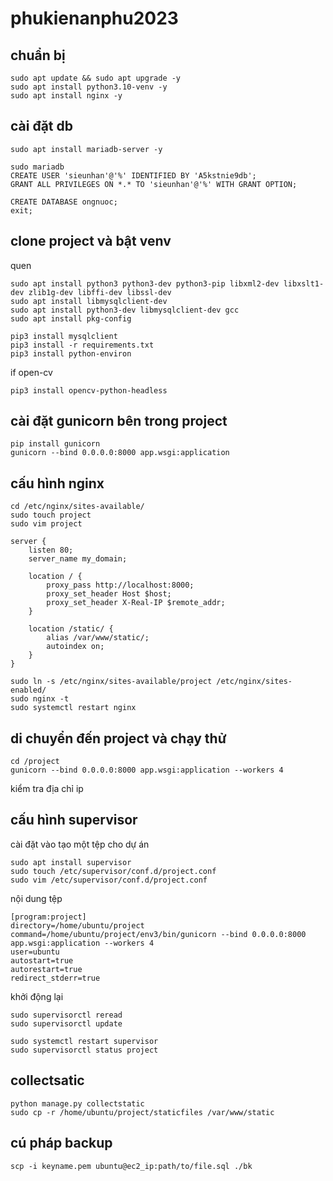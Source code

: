 # phukienanphu2023

## chuẩn bị

```
sudo apt update && sudo apt upgrade -y
sudo apt install python3.10-venv -y
sudo apt install nginx -y
```

## cài đặt db
```
sudo apt install mariadb-server -y

sudo mariadb
CREATE USER 'sieunhan'@'%' IDENTIFIED BY 'A5kstnie9db';
GRANT ALL PRIVILEGES ON *.* TO 'sieunhan'@'%' WITH GRANT OPTION;

CREATE DATABASE ongnuoc;
exit;
```

## clone project và bật venv
quen
```
sudo apt install python3 python3-dev python3-pip libxml2-dev libxslt1-dev zlib1g-dev libffi-dev libssl-dev
sudo apt install libmysqlclient-dev
sudo apt install python3-dev libmysqlclient-dev gcc
sudo apt install pkg-config

pip3 install mysqlclient
pip3 install -r requirements.txt
pip3 install python-environ
```
if open-cv
```
pip3 install opencv-python-headless 

```

## cài đặt gunicorn bên trong project
```
pip install gunicorn
gunicorn --bind 0.0.0.0:8000 app.wsgi:application
```


## cấu hình nginx
```
cd /etc/nginx/sites-available/
sudo touch project
sudo vim project
```

```
server {
    listen 80;
    server_name my_domain;

    location / {
        proxy_pass http://localhost:8000;
        proxy_set_header Host $host;
        proxy_set_header X-Real-IP $remote_addr;
    }

    location /static/ {
        alias /var/www/static/;
        autoindex on;
    }
}
```


```
sudo ln -s /etc/nginx/sites-available/project /etc/nginx/sites-enabled/
sudo nginx -t
sudo systemctl restart nginx
```


## di chuyển đến project và chạy thử
```
cd /project
gunicorn --bind 0.0.0.0:8000 app.wsgi:application --workers 4
```
kiểm tra địa chỉ ip

## cấu hình supervisor
cài đặt vào tạo một tệp cho dự án
```
sudo apt install supervisor
sudo touch /etc/supervisor/conf.d/project.conf
sudo vim /etc/supervisor/conf.d/project.conf
```

nội dung tệp
```
[program:project]
directory=/home/ubuntu/project
command=/home/ubuntu/project/env3/bin/gunicorn --bind 0.0.0.0:8000 app.wsgi:application --workers 4
user=ubuntu
autostart=true
autorestart=true
redirect_stderr=true
```

khởi động lại
```
sudo supervisorctl reread
sudo supervisorctl update
```

```
sudo systemctl restart supervisor
sudo supervisorctl status project
```

## collectsatic
```
python manage.py collectstatic
sudo cp -r /home/ubuntu/project/staticfiles /var/www/static
```

## cú pháp backup
```
scp -i keyname.pem ubuntu@ec2_ip:path/to/file.sql ./bk
```